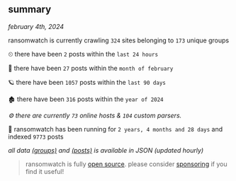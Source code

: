 
## summary
_february 4th, 2024_

ransomwatch is currently crawling `324` sites belonging to `173` unique groups

⏲ there have been `2` posts within the `last 24 hours`

🦈 there have been `27` posts within the `month of february`

🪐 there have been `1057` posts within the `last 90 days`

🏚 there have been `316` posts within the `year of 2024`

_⚙️ there are currently `73` online hosts & `104` custom parsers._

🦕 ransomwatch has been running for `2 years, 4 months and 28 days` and indexed `9773` posts

_all data  [(groups)](http://ransomwhat.telemetry.ltd/groups) and [(posts)](http://ransomwhat.telemetry.ltd/posts) is available in JSON (updated hourly)_

> ransomwatch is fully [open source](https://github.com/joshhighet/ransomwatch#ransomwatch--). please consider [sponsoring](https://github.com/sponsors/joshhighet) if you find it useful!
